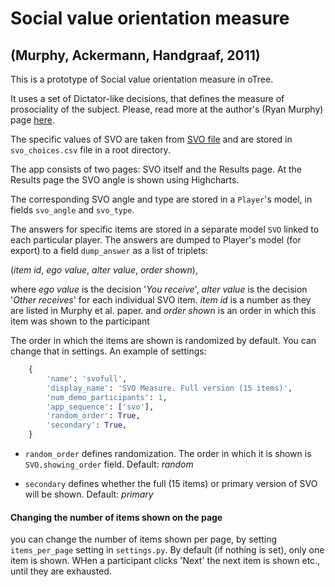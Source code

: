 # Social value orientation measure
## (Murphy, Ackermann,  Handgraaf, 2011)

This is a prototype of Social value orientation measure in oTree.

It uses a set of Dictator-like decisions, that defines the measure of 
prosociality of the subject. Please, read more at the author's (Ryan Murphy) 
page [here](http://vlab.ethz.ch/styled-2/index.html).


The specific values of SVO are taken from [SVO file](http://ryanomurphy.com/styled-2/downloads/files/SVO_slider_va_p1.pdf)
and are stored in `svo_choices.csv` file in a root directory. 

The app consists of two pages: SVO itself and the Results page.
At the Results page the SVO angle is shown using Highcharts.

The corresponding SVO angle and type are stored in a `Player`'s model, in
fields `svo_angle` and `svo_type`.

The answers for specific items are stored in a separate model `SVO` linked to 
each particular player. The answers are dumped to Player's model (for export) to a field `dump_answer` as a list
of triplets:

(*item id*, *ego value*, *alter value*, *order shown*),

where *ego value* is the decision '_You receive_', *alter value* is the decision '_Other receives_' for each 
individual SVO item. *item id* is a number as they are listed in Murphy et al. paper.  and 
*order shown* is an order in which this item was shown to the participant

The order in which the items are shown is randomized by default. You can change that in settings. An example of
settings:

```python
    {
        'name': 'svofull',
        'display_name': 'SVO Measure. Full version (15 items)',
        'num_demo_participants': 1,
        'app_sequence': ['svo'],
        'random_order': True,
        'secondary': True,
    }
```

* `random_order` defines randomization. The order in which it is shown is `SVO.showing_order` field. Default: _random_

* `secondary` defines whether the full (15 items) or primary version of SVO will be shown. Default: _primary_ 


#### Changing the number of items shown on the page
you can change the number of items shown per page, by setting `items_per_page` setting
in `settings.py`. By default (if nothing is set), only one item is shown. WHen a participant 
clicks 'Next' the next item is shown etc., until they are exhausted. 